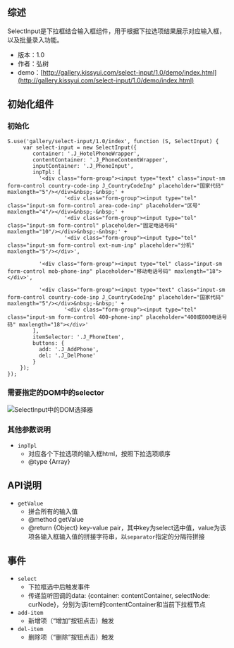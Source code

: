 ## 综述

SelectInput是下拉框结合输入框组件，用于根据下拉选项结果展示对应输入框，以及批量录入功能。

* 版本：1.0
* 作者：弘树
* demo：[http://gallery.kissyui.com/select-input/1.0/demo/index.html](http://gallery.kissyui.com/select-input/1.0/demo/index.html)

## 初始化组件

### 初始化

    S.use('gallery/select-input/1.0/index', function (S, SelectInput) {
         var select-input = new SelectInput({
            container: '.J_HotelPhoneWrapper',
            contentContainer: '.J_PhoneContentWrapper',
            inputContainer: '.J_PhoneInput',
            inpTpl: [
              '<div class="form-group"><input type="text" class="input-sm form-control country-code-inp J_CountryCodeInp" placeholder="国家代码" maxlength="5"/></div>&nbsp;-&nbsp;' +
                      '<div class="form-group"><input type="tel" class="input-sm form-control area-code-inp" placeholder="区号" maxlength="4"/></div>&nbsp;-&nbsp;' +
                      '<div class="form-group"><input type="tel" class="input-sm form-control" placeholder="固定电话号码" maxlength="10"/></div>&nbsp;-&nbsp;' +
                      '<div class="form-group"><input type="tel" class="input-sm form-control ext-num-inp" placeholder="分机" maxlength="5"/></div>',

              '<div class="form-group"><input type="tel" class="input-sm form-control mob-phone-inp" placeholder="移动电话号码" maxlength="18"></div>',

              '<div class="form-group"><input type="text" class="input-sm form-control country-code-inp J_CountryCodeInp" placeholder="国家代码" maxlength="5"/></div>&nbsp;-&nbsp;' +
                      '<div class="form-group"><input type="tel" class="input-sm form-control 400-phone-inp" placeholder="400或800电话号码" maxlength="18"></div>'
            ],
            itemSelector: '.J_PhoneItem',
            buttons: {
              add: '.J_AddPhone',
              del: '.J_DelPhone'
            }
        });
    });

### 需要指定的DOM中的selector

![SelectInput中的DOM选择器](http://gtms01.alicdn.com/tps/i1/T1T07OFj4XXXaFPnjB-790-188.jpg)

### 其他参数说明
* `inpTpl`
    * 对应各个下拉选项的输入框html，按照下拉选项顺序
    * @type {Array}

## API说明

* `getValue`
    * 拼合所有的输入值
    * @method getValue
    * @return {Object} key-value pair，其中key为select选中值，value为该项各输入框输入值的拼接字符串，以`separator`指定的分隔符拼接

## 事件

* `select`
    * 下拉框选中后触发事件
    * 传递监听回调的data: {container: contentContainer, selectNode: curNode}，分别为该item的contentContainer和当前下拉框节点
* `add-item`
    * 新增项（“增加”按钮点击）触发
* `del-item`
    * 删除项（“删除”按钮点击）触发
